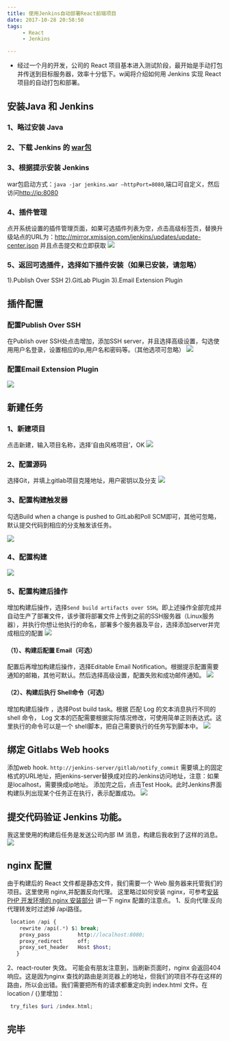 ```yaml
---
title: 使用Jenkins自动部署React前端项目
date: 2017-10-28 20:58:50
tags:
	 - React
	 - Jenkins

---
```

+ 经过一个月的开发，公司的 React 项目基本进入测试阶段，最开始是手动打包并传送到目标服务器，效率十分低下。w闻将介绍如何用 Jenkins 实现 React 项目的自动打包和部署。
 <!-- more -->

## 安装Java 和 Jenkins

### 1、略过安装 Java 
### 2、下载 Jenkins 的 [war包](http://mirrors.jenkins.io/war-stable/latest/jenkins.war)
### 3、根据提示安装 Jenkins
war包启动方式：`` java -jar jenkins.war –httpPort=8080 ``,端口可自定义，然后访问<http://ip:8080>
### 4、插件管理
点开系统设置的插件管理页面，如果可选插件列表为空，点击高级标签页，替换升级站点的URL为：<http://mirror.xmission.com/jenkins/updates/update-center.json>
并且点击提交和立即获取
![](https://ws2.sinaimg.cn/large/006tNc79gy1fkyahvg2tbj30i5062a9z.jpg)
### 5、返回可选插件，选择如下插件安装（如果已安装，请忽略）
1).Publish Over SSH
2).GitLab Plugin
3).Email Extension Plugin

## 插件配置 

### 配置Publish Over SSH
在Publish over SSH处点击增加，添加SSH server，并且选择高级设置，勾选使用用户名登录，设置相应的ip,用户名和密码等。（其他选项可忽略）
![](https://ws3.sinaimg.cn/large/006tNc79gy1fkyak4hfh8j30j70apdfv.jpg)

### 配置Email Extension Plugin
![](https://ws1.sinaimg.cn/large/006tNc79gy1fkyampxjwkj30iz05emx2.jpg)

## 新建任务

### 1、新建项目
点击新建，输入项目名称，选择‘自由风格项目’，OK
![](https://ws2.sinaimg.cn/large/006tNc79gy1fkyao3jzb3j30jg080q33.jpg)

### 2、配置源码
选择Git，并填上gitlab项目克隆地址，用户密钥以及分支
![](https://ws4.sinaimg.cn/large/006tNc79gy1fkyaqocvfej30j8081weg.jpg)

### 3、配置构建触发器
勾选Build when a change is pushed to GitLab和Poll SCM即可，其他可忽略，默认提交代码到相应的分支触发该任务。

![](https://ws1.sinaimg.cn/large/006tNc79gy1fkyatmvugcj30q40jlgm1.jpg)

### 4、配置构建
![](https://ws4.sinaimg.cn/large/006tNc79gy1fkyauxerpij30px0883yf.jpg)

### 5、配置构建后操作
增加构建后操作，选择``Send build artifacts over SSH``。即上述操作全部完成并自动生产了部署文件，该步骤将部署文件上传到之前的SSH服务器（Linux服务器），并执行你想让他执行的命名，部署多个服务器及平台，选择添加server并完成相应的配置
![](https://ws3.sinaimg.cn/large/006tNc79gy1fkyazvs1edj30un0gngly.jpg)

#### （1）、构建后配置 Email（可选）
配置后再增加构建后操作，选择Editable Email Notification。根据提示配置需要通知的邮箱，其他可默认。然后选择高级设置，配置失败和成功邮件通知。
![](https://ws4.sinaimg.cn/large/006tKfTcgy1fkybnzkymuj30j307z747.jpg)

#### （2）、构建后执行 Shell命令（可选）
增加构建后操作 ，选择Post build task。根据 匹配 Log 的文本消息执行不同的 shell 命令，
Log 文本的匹配需要根据实际情况修改，可使用简单正则表达式。这里执行的命令可以是一个 shell脚本，把自己需要执行的任务写到脚本中。
![](https://ws1.sinaimg.cn/large/006tNc79gy1fkyb5ue9uuj30ux0kz0sx.jpg)

## 绑定 Gitlabs Web hooks
添加web hook. ``http://jenkins-server/gitlab/notify_commit`` 需要填上的固定格式的URL地址，把jenkins-server替换成对应的Jenkins访问地址，注意：如果是localhost，需要换成ip地址。
添加完之后，点击Test Hook。此时Jenkins界面构建队列出现某个任务正在执行，表示配置成功。
![](https://ws3.sinaimg.cn/large/006tNc79gy1fkyb8013acj30im0820sw.jpg)

## 提交代码验证 Jenkins 功能。
我这里使用的构建后任务是发送公司内部 IM 消息，构建后我收到了这样的消息。
![](https://ws1.sinaimg.cn/large/006tNc79gy1fkybbvlhqgj309b0153yc.jpg)

## nginx 配置
由于构建后的 React 文件都是静态文件，我们需要一个 Web 服务器来托管我们的项目。这里使用 nginx,并配置反向代理。
这里略过如何安装 nginx，可参考[安装 PHP 开发环境的 nginx 安装部分](http://qimajiang.com/2017/02/25/PHP%E5%B7%A5%E5%8C%A0%E5%8E%86%E9%99%A9%E8%AE%B0-%E5%BC%80%E5%90%AF%E7%AF%87-%E4%B8%80%E3%80%81%E6%90%AD%E5%BB%BAPHP%E5%BC%80%E5%8F%91%E7%8E%AF%E5%A2%83/)
讲一下 nginx 配置的注意点。
1、反向代理:反向代理转发时过滤掉 /api路径。

```php
 location /api {
  	rewrite /api(.*) $1 break;
	proxy_pass         http://localhost:8080;
 	proxy_redirect     off;
    proxy_set_header   Host $host;
   }
```

2、react-router 失效。
可能会有朋友注意到，当刷新页面时，nginx 会返回404响应。这是因为nginx 查找的路由是浏览器上的地址，但我们的项目不存在这样的路由，所以会出错。我们需要把所有的请求都重定向到 index.html 文件。在 location / {}里增加：
```php
 try_files $uri /index.html;
```

## 完毕
